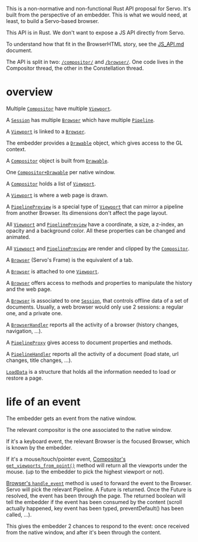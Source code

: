 This is a non-normative and non-functional Rust API proposal for Servo.
It's built from the perspective of an embedder. This is what we would need, at
least, to build a Servo-based browser.

This API is in Rust. We don't want to expose a JS API directly from Servo.

To understand how that fit in the BrowserHTML story, see the [JS_API.md](JS_API.md) document.

The API is split in two: [`/compositor/`](servo_traits/compositor)
and [`/browser/`](servo_traits/browser).
One code lives in the Compositor thread, the other in the Constellation thread.

# overview

Multiple [`Compositor`](servo_traits/compositor/compositor.rs)
have multiple [`Viewport`](servo_traits/compositor/viewport.rs).

A [`Session`](servo_traits/browser/session.rs)
has multiple [`Browser`](servo_traits/browser/browser.rs) which have multiple [`Pipeline`](servo_traits/browser/pipeline.rs).

A [`Viewport`](servo_traits/compositor/viewport.rs) is linked to a [`Browser`](servo_traits/browser/browser.rs).

The embedder provides a [`Drawable`](servo_traits/compositor/compositor.rs) object, which gives access to the GL context.

A [`Compositor`](servo_traits/compositor/compositor.rs) object is built from [`Drawable`](servo_traits/compositor/compositor.rs).

One [`Compositor+Drawable`](servo_traits/compositor/compositor.rs) per native window.

A [`Compositor`](servo_traits/compositor/compositor.rs) holds a list of [`Viewport`](servo_traits/compositor/viewport.rs).

A [`Viewport`](servo_traits/compositor/viewport.rs) is where a web page is drawn.

A [`PipelinePreview`](servo_traits/compositor/compositor.rs) is a special type of [`Viewport`](servo_traits/compositor/viewport.rs) that can mirror a pipeline from another Browser. Its dimensions don't affect the page layout.

All [`Viewport`](servo_traits/compositor/viewport.rs) and [`PipelinePreview`](servo_traits/compositor/compositor.rs) have a coordinate, a size, a z-index, an opacity and a background color. All these properties can be changed and animated.

All [`Viewport`](servo_traits/compositor/viewport.rs) and [`PipelinePreview`](servo_traits/compositor/compositor.rs) are render and clipped by the [`Compositor`](servo_traits/compositor/compositor.rs).

A [`Browser`](servo_traits/browser/browser.rs) (Servo's Frame) is the equivalent of a tab.

A [`Browser`](servo_traits/browser/browser.rs) is attached to one [`Viewport`](servo_traits/compositor/compositor.rs).

A [`Browser`](servo_traits/browser/browser.rs) offers access to methods and properties to manipulate the history and the web page.

A [`Browser`](servo_traits/browser/browser.rs) is associated to one [`Session`](servo_traits/browser/session.rs), that controls offline data of a set of documents. Usually, a web browser would only use 2 sessions: a regular one, and a private one.

A [`BrowserHandler`](servo_traits/browser/browser.rs) reports all the activity of a browser (history changes, navigation, …).

A [`PipelineProxy`](servo_traits/browser/pipeline.rs) gives access to document properties and methods.

A [`PipelineHandler`](servo_traits/browser/pipeline.rs) reports all the activity of a document (load state, url changes, title changes, …).

[`LoadData`](servo_traits/browser/load_data.rs) is a structure that holds all the information needed to load or restore a page.

# life of an event

The embedder gets an event from the native window.

The relevant compositor is the one associated to the native window.

If it's a keyboard event, the relevant Browser is the focused Browser, which is
known by the embedder.

If it's a mouse/touch/pointer event, [Compositor's `get_viewports_from_point()`](servo_traits/compositor/compositor.rs)
method will return all the viewports under the mouse.  (up to the embedder to
pick the highest viewport or not).

[Browser's `handle_event`](servo_traits/browser/browser.rs) method is used to forward the event to the Browser.
Servo will pick the relevant Pipeline.  A Future is returned. Once the Future
is resolved, the event has been through the page. The returned boolean will
tell the embedder if the event has been consumed by the content (scroll
actually happened, key event has been typed, preventDefault() has been called,
…).

This gives the embedder 2 chances to respond to the event: once received from
the native window, and after it's been through the content.
